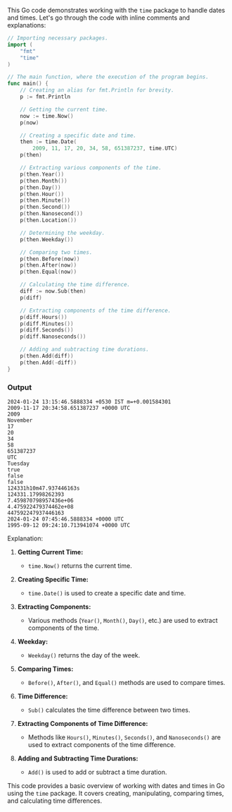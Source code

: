 This Go code demonstrates working with the `time` package to handle dates and times. Let's go through the code with inline comments and explanations:

```go
// Importing necessary packages.
import (
	"fmt"
	"time"
)

// The main function, where the execution of the program begins.
func main() {
	// Creating an alias for fmt.Println for brevity.
	p := fmt.Println

	// Getting the current time.
	now := time.Now()
	p(now)

	// Creating a specific date and time.
	then := time.Date(
		2009, 11, 17, 20, 34, 58, 651387237, time.UTC)
	p(then)

	// Extracting various components of the time.
	p(then.Year())
	p(then.Month())
	p(then.Day())
	p(then.Hour())
	p(then.Minute())
	p(then.Second())
	p(then.Nanosecond())
	p(then.Location())

	// Determining the weekday.
	p(then.Weekday())

	// Comparing two times.
	p(then.Before(now))
	p(then.After(now))
	p(then.Equal(now))

	// Calculating the time difference.
	diff := now.Sub(then)
	p(diff)

	// Extracting components of the time difference.
	p(diff.Hours())
	p(diff.Minutes())
	p(diff.Seconds())
	p(diff.Nanoseconds())

	// Adding and subtracting time durations.
	p(then.Add(diff))
	p(then.Add(-diff))
}
```
### Output 
```
2024-01-24 13:15:46.5888334 +0530 IST m=+0.001584301
2009-11-17 20:34:58.651387237 +0000 UTC
2009
November
17
20
34
58
651387237
UTC
Tuesday
true
false
false
124331h10m47.937446163s
124331.17998262393
7.459870798957436e+06
4.475922479374462e+08
447592247937446163
2024-01-24 07:45:46.5888334 +0000 UTC
1995-09-12 09:24:10.713941074 +0000 UTC
```
Explanation:

1. **Getting Current Time:**
   - `time.Now()` returns the current time.

2. **Creating Specific Time:**
   - `time.Date()` is used to create a specific date and time.

3. **Extracting Components:**
   - Various methods (`Year()`, `Month()`, `Day()`, etc.) are used to extract components of the time.

4. **Weekday:**
   - `Weekday()` returns the day of the week.

5. **Comparing Times:**
   - `Before()`, `After()`, and `Equal()` methods are used to compare times.

6. **Time Difference:**
   - `Sub()` calculates the time difference between two times.

7. **Extracting Components of Time Difference:**
   - Methods like `Hours()`, `Minutes()`, `Seconds()`, and `Nanoseconds()` are used to extract components of the time difference.

8. **Adding and Subtracting Time Durations:**
   - `Add()` is used to add or subtract a time duration.

This code provides a basic overview of working with dates and times in Go using the `time` package. It covers creating, manipulating, comparing times, and calculating time differences.